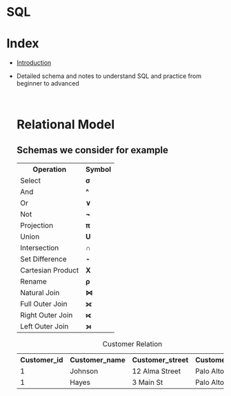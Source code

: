 # SQL
<!DOCTYPE html>
<html>
<H1> Index</h1>
<ul>
<li><a href ='Introduction.html'>Introduction</a>
<li>
<p>Detailed schema and notes to understand SQL and practice from beginner to advanced</p>

<body>
<br>
<H1> Relational Model </H1>
<!-- Symbols and names of symbols-->
<table>
<tr>
<th> Operation 
<th> Symbol
</tr>
<tr>
<td>Select
<td><strong>σ
</tr>
<tr>
<td>And
<td><strong>^
</tr>
<tr>
<td>Or
<td><strong>∨
</tr>
<tr>
<td>Not
<td><strong>¬
</tr>
<tr>
<td>Projection
<td><strong>π
</tr>
<tr>
<td>Union
<td><strong>U
</tr>
<tr>
<td>Intersection
<td><strong>∩
</tr>
<tr>
<td>Set Difference
<td><strong>-
</tr>
<tr>
<td>Cartesian Product
<td><strong>X
</tr>
<tr>
<td>Rename
<td><strong>ρ
</tr>
<tr>
<td>Natural Join
<td><strong>⋈
</tr>
<tr>
<td>Full Outer Join
<td><strong>⟗
</tr>
<tr>
<td>Right Outer Join
<td><strong>⟖
</tr>
<tr>
<td>Left Outer Join
<td><strong>⟕
</tr>

<H2> Schemas we consider for example </h2>
<table>
<caption>Customer Relation
  <tr>
    <th>Customer_id</th>
    <th>Customer_name</th>
    <th>Customer_street</th>
    <th>Customer_city</th>
  </tr>
  <!first>
  <tr>
    <td>1</td>
    <td>Johnson</td>
    <td>12 Alma Street</td>
    <td>Palo Alto</td>
  </tr>
  <!second>
  <tr>
    <td>1</td>
    <td>Hayes</td>
    <td>3 Main St</td>
    <td>Palo Alto</td>
  </tr>
</table>
</body>
</html>
